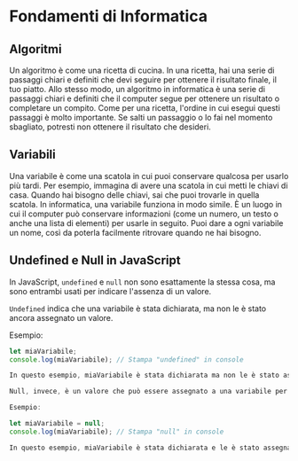 # Fondamenti di Informatica

## Algoritmi

Un algoritmo è come una ricetta di cucina. In una ricetta, hai una serie di passaggi chiari e definiti che devi seguire per ottenere il risultato finale, il tuo piatto. Allo stesso modo, un algoritmo in informatica è una serie di passaggi chiari e definiti che il computer segue per ottenere un risultato o completare un compito. Come per una ricetta, l'ordine in cui esegui questi passaggi è molto importante. Se salti un passaggio o lo fai nel momento sbagliato, potresti non ottenere il risultato che desideri.

## Variabili

Una variabile è come una scatola in cui puoi conservare qualcosa per usarlo più tardi. Per esempio, immagina di avere una scatola in cui metti le chiavi di casa. Quando hai bisogno delle chiavi, sai che puoi trovarle in quella scatola. In informatica, una variabile funziona in modo simile. È un luogo in cui il computer può conservare informazioni (come un numero, un testo o anche una lista di elementi) per usarle in seguito. Puoi dare a ogni variabile un nome, così da poterla facilmente ritrovare quando ne hai bisogno.

## Undefined e Null in JavaScript

In JavaScript, `undefined` e `null` non sono esattamente la stessa cosa, ma sono entrambi usati per indicare l'assenza di un valore.

`Undefined` indica che una variabile è stata dichiarata, ma non le è stato ancora assegnato un valore.

Esempio:

```javascript
let miaVariabile;
console.log(miaVariabile); // Stampa "undefined" in console

In questo esempio, miaVariabile è stata dichiarata ma non le è stato assegnato un valore, quindi è undefined.

Null, invece, è un valore che può essere assegnato a una variabile per indicare che non contiene nulla.

Esempio:

let miaVariabile = null;
console.log(miaVariabile); // Stampa "null" in console

In questo esempio, miaVariabile è stata dichiarata e le è stato assegnato il valore null, quindi contiene "null".